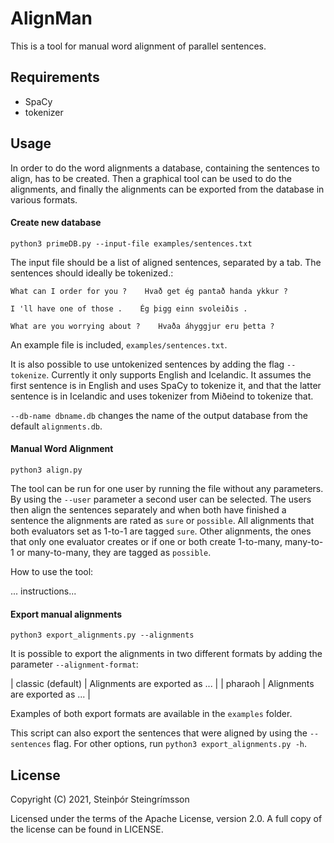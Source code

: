 AlignMan
==============

This is a tool for manual word alignment of parallel sentences.

Requirements
--------
- SpaCy
- tokenizer

Usage
--------
In order to do the word alignments a database, containing the sentences to align, has to be created. Then a graphical tool can be used to do the alignments, and finally the alignments can be exported from the database in various formats.

#### Create new database
```
python3 primeDB.py --input-file examples/sentences.txt
```


The input file should be a list of aligned sentences, separated by a tab. The sentences should ideally be tokenized.:
```
What can I order for you ?    Hvað get ég pantað handa ykkur ?

I 'll have one of those .    Ég þigg einn svoleiðis .

What are you worrying about ?    Hvaða áhyggjur eru þetta ?
```

An example file is included, `examples/sentences.txt`. 
	
It is also possible to use untokenized sentences by adding the flag `--tokenize`. Currently it only supports English and Icelandic. It assumes the first sentence is in English and uses SpaCy to tokenize it, and that the latter sentence is in Icelandic and uses tokenizer from Miðeind to tokenize that.

`--db-name dbname.db` changes the name of the output database from the default `alignments.db`.
	

#### Manual Word Alignment
```
python3 align.py
```

The tool can be run for one user by running the file without any parameters. By using the `--user` parameter a second user can be selected. The users then align the sentences separately and when both have finished a sentence the alignments are rated as `sure` or `possible`. All alignments that both evaluators set as 1-to-1 are tagged `sure`. Other alignments, the ones that only one evaluator creates or if one or both create 1-to-many, many-to-1 or many-to-many, they are tagged as `possible`.

How to use the tool:

... instructions...


#### Export manual alignments
```
python3 export_alignments.py --alignments
```

It is possible to export the alignments in two different formats by adding the parameter `--alignment-format`:

| classic (default) | Alignments are exported as ... |
| pharaoh | Alignments are exported as ... |

Examples of both export formats are available in the `examples` folder.

This script can also export the sentences that were aligned by using the `--sentences` flag. For other options, run `python3 export_alignments.py -h`.

License
-------

Copyright (C) 2021, Steinþór Steingrímsson

Licensed under the terms of the Apache License, version 2.0. A full copy of the license can be found in LICENSE.